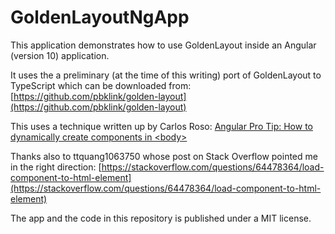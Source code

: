 # GoldenLayoutNgApp

This application demonstrates how to use GoldenLayout inside an Angular (version 10) application.

It uses the a preliminary (at the time of this writing) port of GoldenLayout to TypeScript which can be downloaded from:
  [https://github.com/pbklink/golden-layout](https://github.com/pbklink/golden-layout)

This uses a technique written up by Carlos Roso: [Angular Pro Tip: How to dynamically create components in \<body\>](https://medium.com/hackernoon/angular-pro-tip-how-to-dynamically-create-components-in-body-ba200cc289e6)

Thanks also to ttquang1063750 whose post on Stack Overflow pointed me in the right direction:
  [https://stackoverflow.com/questions/64478364/load-component-to-html-element](https://stackoverflow.com/questions/64478364/load-component-to-html-element)

The app and the code in this repository is published under a MIT license.
